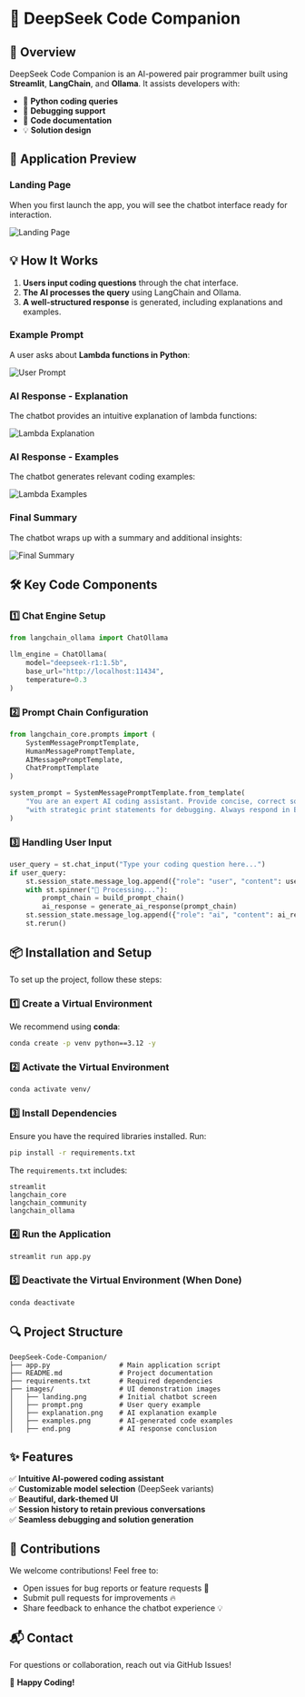 # 🧠 DeepSeek Code Companion

## 🚀 Overview

DeepSeek Code Companion is an AI-powered pair programmer built using **Streamlit**, **LangChain**, and **Ollama**. It assists developers with:

- 🐍 **Python coding queries**
- 🐞 **Debugging support**
- 📝 **Code documentation**
- 💡 **Solution design**

## 📸 Application Preview

### **Landing Page**

When you first launch the app, you will see the chatbot interface ready for interaction.

![Landing Page](images/landing.png)

## 💡 How It Works

1. **Users input coding questions** through the chat interface.
2. **The AI processes the query** using LangChain and Ollama.
3. **A well-structured response** is generated, including explanations and examples.

### **Example Prompt**

A user asks about **Lambda functions in Python**:

![User Prompt](images/prompt.png)

### **AI Response - Explanation**

The chatbot provides an intuitive explanation of lambda functions:

![Lambda Explanation](images/explanation.png)

### **AI Response - Examples**

The chatbot generates relevant coding examples:

![Lambda Examples](images/examples.png)

### **Final Summary**

The chatbot wraps up with a summary and additional insights:

![Final Summary](images/end.png)

## 🛠️ Key Code Components

### **1️⃣ Chat Engine Setup**
```python
from langchain_ollama import ChatOllama

llm_engine = ChatOllama(
    model="deepseek-r1:1.5b",
    base_url="http://localhost:11434",
    temperature=0.3
)
```

### **2️⃣ Prompt Chain Configuration**
```python
from langchain_core.prompts import (
    SystemMessagePromptTemplate,
    HumanMessagePromptTemplate,
    AIMessagePromptTemplate,
    ChatPromptTemplate
)

system_prompt = SystemMessagePromptTemplate.from_template(
    "You are an expert AI coding assistant. Provide concise, correct solutions "
    "with strategic print statements for debugging. Always respond in English."
)
```

### **3️⃣ Handling User Input**
```python
user_query = st.chat_input("Type your coding question here...")
if user_query:
    st.session_state.message_log.append({"role": "user", "content": user_query})
    with st.spinner("🧠 Processing..."):
        prompt_chain = build_prompt_chain()
        ai_response = generate_ai_response(prompt_chain)
    st.session_state.message_log.append({"role": "ai", "content": ai_response})
    st.rerun()
```

## 📦 Installation and Setup

To set up the project, follow these steps:

### **1️⃣ Create a Virtual Environment**
We recommend using **conda**:
```bash
conda create -p venv python==3.12 -y
```

### **2️⃣ Activate the Virtual Environment**
```bash
conda activate venv/
```

### **3️⃣ Install Dependencies**
Ensure you have the required libraries installed. Run:
```bash
pip install -r requirements.txt
```

The `requirements.txt` includes:
```
streamlit
langchain_core
langchain_community
langchain_ollama
```

### **4️⃣ Run the Application**
```bash
streamlit run app.py
```

### **5️⃣ Deactivate the Virtual Environment (When Done)**
```bash
conda deactivate
```

## 🔍 Project Structure

```
DeepSeek-Code-Companion/
├── app.py                 # Main application script
├── README.md              # Project documentation
├── requirements.txt       # Required dependencies
├── images/                # UI demonstration images
│   ├── landing.png        # Initial chatbot screen
│   ├── prompt.png         # User query example
│   ├── explanation.png    # AI explanation example
│   ├── examples.png       # AI-generated code examples
│   ├── end.png            # AI response conclusion
```

## ✨ Features

✅ **Intuitive AI-powered coding assistant**  
✅ **Customizable model selection** (DeepSeek variants)  
✅ **Beautiful, dark-themed UI**  
✅ **Session history to retain previous conversations**  
✅ **Seamless debugging and solution generation**  

## 🤝 Contributions

We welcome contributions! Feel free to:

- Open issues for bug reports or feature requests 🐛
- Submit pull requests for improvements 🔥
- Share feedback to enhance the chatbot experience 💡

## 📬 Contact

For questions or collaboration, reach out via GitHub Issues!

🚀 **Happy Coding!**

